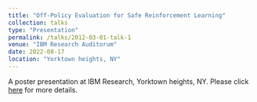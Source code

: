 ```yaml
---
title: "Off-Policy Evaluation for Safe Reinforcement Learning"
collection: talks
type: "Presentation"
permalink: /talks/2012-03-01-talk-1
venue: "IBM Research Auditorum"
date: 2022-08-17
location: "Yorktown heights, NY"
---
```


A poster presentation at IBM Research, Yorktown heights, NY. Please click [here](https://Dbrainiac074.github.io/files/RPI.pdf) for more details.
